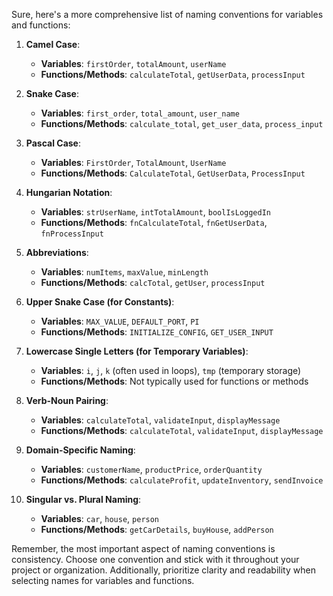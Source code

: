 Sure, here's a more comprehensive list of naming conventions for variables and functions:

1. **Camel Case**: 
   - **Variables**: `firstOrder`, `totalAmount`, `userName`
   - **Functions/Methods**: `calculateTotal`, `getUserData`, `processInput`

2. **Snake Case**: 
   - **Variables**: `first_order`, `total_amount`, `user_name`
   - **Functions/Methods**: `calculate_total`, `get_user_data`, `process_input`

3. **Pascal Case**: 
   - **Variables**: `FirstOrder`, `TotalAmount`, `UserName`
   - **Functions/Methods**: `CalculateTotal`, `GetUserData`, `ProcessInput`

4. **Hungarian Notation**: 
   - **Variables**: `strUserName`, `intTotalAmount`, `boolIsLoggedIn`
   - **Functions/Methods**: `fnCalculateTotal`, `fnGetUserData`, `fnProcessInput`

5. **Abbreviations**: 
   - **Variables**: `numItems`, `maxValue`, `minLength`
   - **Functions/Methods**: `calcTotal`, `getUser`, `processInput`

6. **Upper Snake Case (for Constants)**: 
   - **Variables**: `MAX_VALUE`, `DEFAULT_PORT`, `PI`
   - **Functions/Methods**: `INITIALIZE_CONFIG`, `GET_USER_INPUT`

7. **Lowercase Single Letters (for Temporary Variables)**:
   - **Variables**: `i`, `j`, `k` (often used in loops), `tmp` (temporary storage)
   - **Functions/Methods**: Not typically used for functions or methods

8. **Verb-Noun Pairing**:
   - **Variables**: `calculateTotal`, `validateInput`, `displayMessage`
   - **Functions/Methods**: `calculateTotal`, `validateInput`, `displayMessage`

9. **Domain-Specific Naming**:
   - **Variables**: `customerName`, `productPrice`, `orderQuantity`
   - **Functions/Methods**: `calculateProfit`, `updateInventory`, `sendInvoice`

10. **Singular vs. Plural Naming**:
    - **Variables**: `car`, `house`, `person`
    - **Functions/Methods**: `getCarDetails`, `buyHouse`, `addPerson`

Remember, the most important aspect of naming conventions is consistency. Choose one convention and stick with it throughout your project or organization. Additionally, prioritize clarity and readability when selecting names for variables and functions.
